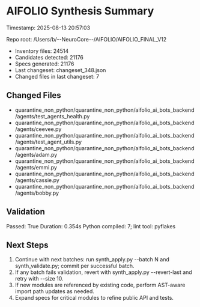 # AIFOLIO Synthesis Summary

Timestamp: 2025-08-13 20:57:03

Repo root: /Users/b/--NeuroCore--/AIFOLIO/AIFOLIO_FINAL_V12


- Inventory files: 24514
- Candidates detected: 21176
- Specs generated: 21176
- Last changeset: changeset_348.json
- Changed files in last changeset: 7

## Changed Files

- quarantine_non_python/quarantine_non_python/aifolio_ai_bots_backend/agents/test_agents_health.py
- quarantine_non_python/quarantine_non_python/aifolio_ai_bots_backend/agents/ceevee.py
- quarantine_non_python/quarantine_non_python/aifolio_ai_bots_backend/agents/test_agent_utils.py
- quarantine_non_python/quarantine_non_python/aifolio_ai_bots_backend/agents/adam.py
- quarantine_non_python/quarantine_non_python/aifolio_ai_bots_backend/agents/emmi.py
- quarantine_non_python/quarantine_non_python/aifolio_ai_bots_backend/agents/cassie.py
- quarantine_non_python/quarantine_non_python/aifolio_ai_bots_backend/agents/bobby.py

## Validation

Passed: True
Duration: 0.354s
Python compiled: 7; lint tool: pyflakes

## Next Steps

1. Continue with next batches: run synth_apply.py --batch N and synth_validate.py; commit per successful batch.
2. If any batch fails validation, revert with synth_apply.py --revert-last and retry with --size 10.
3. If new modules are referenced by existing code, perform AST-aware import path updates as needed.
4. Expand specs for critical modules to refine public API and tests.
